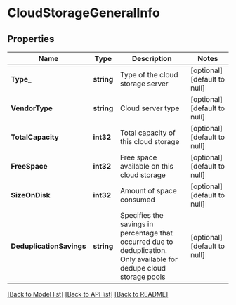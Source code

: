 # CloudStorageGeneralInfo

## Properties
Name | Type | Description | Notes
------------ | ------------- | ------------- | -------------
**Type_** | **string** | Type of the cloud storage server | [optional] [default to null]
**VendorType** | **string** | Cloud server type | [optional] [default to null]
**TotalCapacity** | **int32** | Total capacity of this cloud storage | [optional] [default to null]
**FreeSpace** | **int32** | Free space available on this cloud storage | [optional] [default to null]
**SizeOnDisk** | **int32** | Amount of space consumed | [optional] [default to null]
**DeduplicationSavings** | **string** | Specifies the savings in percentage that occurred due to deduplication. Only available for dedupe cloud storage pools | [optional] [default to null]

[[Back to Model list]](../README.md#documentation-for-models) [[Back to API list]](../README.md#documentation-for-api-endpoints) [[Back to README]](../README.md)

